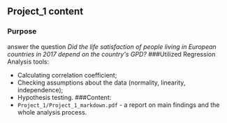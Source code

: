 ## Project_1 content
### Purpose
answer the question *Did the life satisfaction of people living in European countries in 2017 depend on the country's GPD?* 
###Utilized Regression Analysis tools:
- Calculating correlation coefficient;
- Checking assumptions about the data (normality, linearity, independence);
- Hypothesis testing. 
###Content:
- `Project_1/Project_1_markdown.pdf` - a report on main findings and the whole analysis process.

